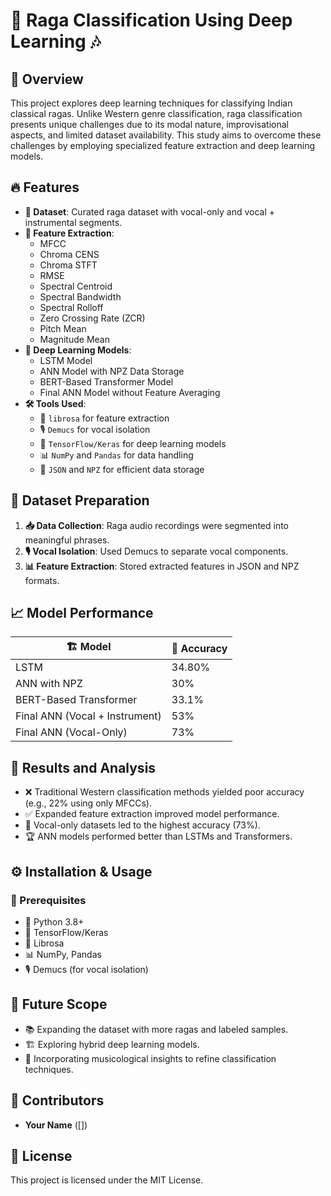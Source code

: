 # 🎵 Raga Classification Using Deep Learning 🎶

## 🌟 Overview
This project explores deep learning techniques for classifying Indian classical ragas. Unlike Western genre classification, raga classification presents unique challenges due to its modal nature, improvisational aspects, and limited dataset availability. This study aims to overcome these challenges by employing specialized feature extraction and deep learning models.

## 🔥 Features
- **📂 Dataset**: Curated raga dataset with vocal-only and vocal + instrumental segments.
- **🧠 Feature Extraction**: 
  -  MFCC
  -  Chroma CENS
  -  Chroma STFT
  -  RMSE
  -  Spectral Centroid
  - Spectral Bandwidth
  -  Spectral Rolloff
  -  Zero Crossing Rate (ZCR)
  -  Pitch Mean
  -  Magnitude Mean
- **🤖 Deep Learning Models**:
  -  LSTM Model
  -  ANN Model with NPZ Data Storage
  -  BERT-Based Transformer Model
  -  Final ANN Model without Feature Averaging
- **🛠 Tools Used**:
  - 🎵 `librosa` for feature extraction
  - 🎙 `Demucs` for vocal isolation
  - 🤖 `TensorFlow/Keras` for deep learning models
  - 📊 `NumPy` and `Pandas` for data handling
  - 📁 `JSON` and `NPZ` for efficient data storage

## 📀 Dataset Preparation
1. **📥 Data Collection**: Raga audio recordings were segmented into meaningful phrases.
2. **🎙 Vocal Isolation**: Used Demucs to separate vocal components.
3. **📊 Feature Extraction**: Stored extracted features in JSON and NPZ formats.

## 📈 Model Performance
| 🏗 Model | 🎯 Accuracy |
|--------|----------|
| LSTM | 34.80% |
| ANN with NPZ | 30% |
| BERT-Based Transformer | 33.1% |
| Final ANN (Vocal + Instrument) | 53% |
| Final ANN (Vocal-Only) | 73% |

## 🧐 Results and Analysis
- ❌ Traditional Western classification methods yielded poor accuracy (e.g., 22% using only MFCCs).
- ✅ Expanded feature extraction improved model performance.
- 🎤 Vocal-only datasets led to the highest accuracy (73%).
- 🏆 ANN models performed better than LSTMs and Transformers.

## ⚙️ Installation & Usage
### 📌 Prerequisites
- 🐍 Python 3.8+
- 🤖 TensorFlow/Keras
- 🎵 Librosa
- 📊 NumPy, Pandas
- 🎙 Demucs (for vocal isolation)


## 🔮 Future Scope
- 📚 Expanding the dataset with more ragas and labeled samples.
- 🏗️ Exploring hybrid deep learning models.
- 🎼 Incorporating musicological insights to refine classification techniques.

## 🤝 Contributors
- **Your Name** ([])

## 📜 License
This project is licensed under the MIT License.

